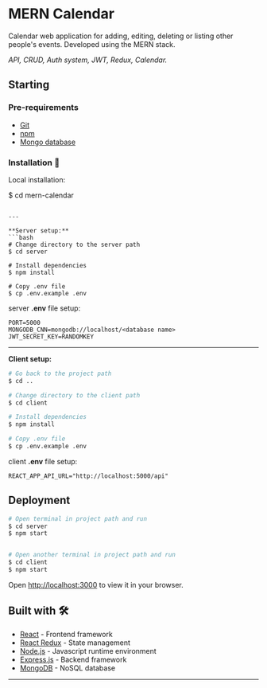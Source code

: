 # MERN Calendar

Calendar web application for adding, editing, deleting or listing other people's events. Developed using the MERN stack.

*API, CRUD, Auth system, JWT, Redux, Calendar.*

## Starting 
  
### Pre-requirements

* [Git](https://git-scm.com/)
* [npm](https://www.npmjs.com/)
* [Mongo database](https://www.mongodb.com/)

### Installation 🔧

Local installation:

$ cd mern-calendar
```

---

**Server setup:**
```bash
# Change directory to the server path
$ cd server

# Install dependencies
$ npm install

# Copy .env file
$ cp .env.example .env
```

server **.env** file setup:

```shell
PORT=5000
MONGODB_CNN=mongodb://localhost/<database name>
JWT_SECRET_KEY=RANDOMKEY
```

---

**Client setup:**
```bash
# Go back to the project path
$ cd ..

# Change directory to the client path
$ cd client

# Install dependencies
$ npm install

# Copy .env file
$ cp .env.example .env
```

client **.env** file setup:

```shell
REACT_APP_API_URL="http://localhost:5000/api"
```

## Deployment 

```bash
# Open terminal in project path and run
$ cd server
$ npm start


# Open another terminal in project path and run
$ cd client
$ npm start
```
Open [http://localhost:3000](http://localhost:3000) to view it in your browser.

## Built with 🛠

* [React](https://es.reactjs.org/) - Frontend framework
* [React Redux](https://react-redux.js.org/) - State management
* [Node.js](https://nodejs.org/) - Javascript runtime environment
* [Express.js](https://expressjs.com/) - Backend framework
* [MongoDB](https://www.mongodb.com/) - NoSQL database

---
